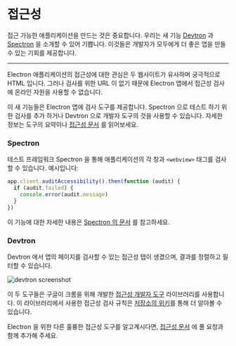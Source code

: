 # 접근성

접근 가능한 애플리케이션을 만드는 것은 중요합니다. 우리는 새 기능
[Devtron](https://electron.atom.io/devtron) 과
[Spectron](https://electron.atom.io/spectron) 을 소개할 수 있어 기쁩니다.
이것들은 개발자가 모두에게 더 좋은 앱을 만들 수 있는 기회를 제공합니다.

---

Electron 애플리케이션의 접근성에 대한 관심은 두 웹사이트가 유사하며 궁극적으로
HTML 입니다. 그러나 검사를 위한 URL 이 없기 때문에 Electron 앱에서 접근성
검사에 온라인 자원을 사용할 수 없습니다.

이 새 기능들은 Electron 앱에 검사 도구를 제공합니다. Spectron 으로 테스트 하기
위한 검사를 추가 하거나 Devtron 으로 개발자 도구의 것을 사용할 수 있습니다.
자세한 정보는 도구의 요약이나
[접근성 문서](http://electron.atom.io/docs/tutorial/accessibility) 를 읽어보세요.

### Spectron

테스트 프레임워크 Spectron 을 통해 애플리케이션의 각 창과 `<webview>` 태그를
검사할 수 있습니다. 예시입니다:

```javascript
app.client.auditAccessibility().then(function (audit) {
  if (audit.failed) {
    console.error(audit.message)
  }
})
```

이 기능에 대한 자세한 내용은
[Spectron 의 문서](https://github.com/electron/spectron#accessibility-testing)
를 참고하세요.

### Devtron

Devtron 에서 앱의 페이지를 검사할 수 있는 접근성 탭이 생겼으며, 결과를 정렬하고
필터할 수 있습니다.

![devtron screenshot](https://cloud.githubusercontent.com/assets/1305617/17156618/9f9bcd72-533f-11e6-880d-389115f40a2a.png)

이 두 도구들은 구글이 크롬을 위해 개발한
[접근성 개발자 도구](https://github.com/GoogleChrome/accessibility-developer-tools)
라이브러리를 사용합니다. 이 라이브러리에서 사용한 접근성 검사 규칙은
[저장소의 위키](https://github.com/GoogleChrome/accessibility-developer-tools/wiki/Audit-Rules)를
통해 더 알아볼 수 있습니다.

Electron 을 위한 다른 훌륭한 접근성 도구를 알고계시다면,
[접근성 문서](http://electron.atom.io/docs/tutorials/accessibility) 에 풀
요청과 함께 추가해 주세요.
